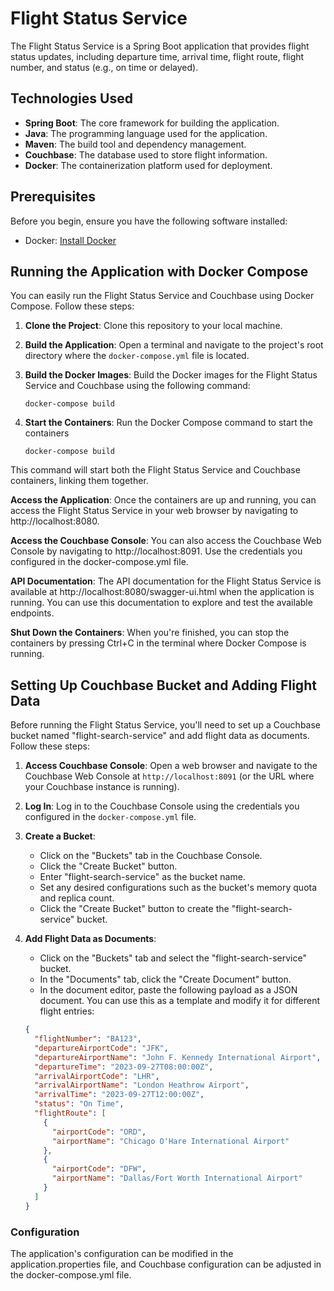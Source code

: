 # Flight Status Service

The Flight Status Service is a Spring Boot application that provides flight status updates, including departure time, arrival time, flight route, flight number, and status (e.g., on time or delayed).

## Technologies Used

- **Spring Boot**: The core framework for building the application.
- **Java**: The programming language used for the application.
- **Maven**: The build tool and dependency management.
- **Couchbase**: The database used to store flight information.
- **Docker**: The containerization platform used for deployment.

## Prerequisites

Before you begin, ensure you have the following software installed:

- Docker: [Install Docker](https://www.docker.com/get-started)

## Running the Application with Docker Compose

You can easily run the Flight Status Service and Couchbase using Docker Compose. Follow these steps:

1. **Clone the Project**: Clone this repository to your local machine.

2. **Build the Application**: Open a terminal and navigate to the project's root directory where the `docker-compose.yml` file is located.

3. **Build the Docker Images**: Build the Docker images for the Flight Status Service and Couchbase using the following command:

   ```shell
   docker-compose build
   ```
4. **Start the Containers**: Run the Docker Compose command to start the containers
   ```shell
   docker-compose build
   ```
This command will start both the Flight Status Service and Couchbase containers, linking them together.

**Access the Application**: Once the containers are up and running, you can access the Flight Status Service in your web browser by navigating to http://localhost:8080.

**Access the Couchbase Console**: You can also access the Couchbase Web Console by navigating to http://localhost:8091. Use the credentials you configured in the docker-compose.yml file.

**API Documentation**: The API documentation for the Flight Status Service is available at http://localhost:8080/swagger-ui.html when the application is running. You can use this documentation to explore and test the available endpoints.

**Shut Down the Containers**: When you're finished, you can stop the containers by pressing Ctrl+C in the terminal where Docker Compose is running.

## Setting Up Couchbase Bucket and Adding Flight Data

Before running the Flight Status Service, you'll need to set up a Couchbase bucket named "flight-search-service" and add flight data as documents. Follow these steps:

1. **Access Couchbase Console**: Open a web browser and navigate to the Couchbase Web Console at `http://localhost:8091` (or the URL where your Couchbase instance is running).

2. **Log In**: Log in to the Couchbase Console using the credentials you configured in the `docker-compose.yml` file.

3. **Create a Bucket**:
   - Click on the "Buckets" tab in the Couchbase Console.
   - Click the "Create Bucket" button.
   - Enter "flight-search-service" as the bucket name.
   - Set any desired configurations such as the bucket's memory quota and replica count.
   - Click the "Create Bucket" button to create the "flight-search-service" bucket.

4. **Add Flight Data as Documents**:
   - Click on the "Buckets" tab and select the "flight-search-service" bucket.
   - In the "Documents" tab, click the "Create Document" button.
   - In the document editor, paste the following payload as a JSON document. You can use this as a template and modify it for different flight entries:

   ```json
   {
     "flightNumber": "BA123",
     "departureAirportCode": "JFK",
     "departureAirportName": "John F. Kennedy International Airport",
     "departureTime": "2023-09-27T08:00:00Z",
     "arrivalAirportCode": "LHR",
     "arrivalAirportName": "London Heathrow Airport",
     "arrivalTime": "2023-09-27T12:00:00Z",
     "status": "On Time",
     "flightRoute": [
       {
         "airportCode": "ORD",
         "airportName": "Chicago O'Hare International Airport"
       },
       {
         "airportCode": "DFW",
         "airportName": "Dallas/Fort Worth International Airport"
       }
     ]
   }

### Configuration 
The application's configuration can be modified in the application.properties file, and Couchbase configuration can be adjusted in the docker-compose.yml file.